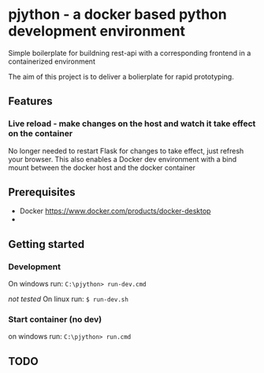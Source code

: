 # pjython - a docker based python development environment
Simple boilerplate for buildning rest-api with a corresponding frontend in a containerized environment

The aim of this project is to deliver a bolierplate for rapid prototyping.

## Features

### Live reload - make changes on the host and watch it take effect on the container
No longer needed to restart Flask for changes to take effect, just refresh your browser.
This also enables a Docker dev environment with a bind mount between the docker host and the docker container

## Prerequisites
* Docker https://www.docker.com/products/docker-desktop
* 

## Getting started

### Development

On windows run: `C:\pjython> run-dev.cmd`

*not tested* On linux run: `$ run-dev.sh` 

### Start container (no dev)

on windows run: `C:\pjython> run.cmd`


## TODO
### 